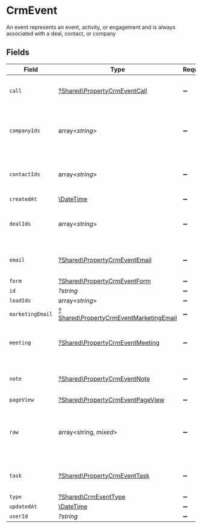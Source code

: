 # CrmEvent

An event represents an event, activity, or engagement and is always associated with a deal, contact, or company


## Fields

| Field                                                                                           | Type                                                                                            | Required                                                                                        | Description                                                                                     |
| ----------------------------------------------------------------------------------------------- | ----------------------------------------------------------------------------------------------- | ----------------------------------------------------------------------------------------------- | ----------------------------------------------------------------------------------------------- |
| `call`                                                                                          | [?Shared\PropertyCrmEventCall](../../Models/Shared/PropertyCrmEventCall.md)                     | :heavy_minus_sign:                                                                              | The call object, when type = call                                                               |
| `companyIds`                                                                                    | array<*string*>                                                                                 | :heavy_minus_sign:                                                                              | An array of company IDs associated with this event                                              |
| `contactIds`                                                                                    | array<*string*>                                                                                 | :heavy_minus_sign:                                                                              | An array of contact IDs associated with this event                                              |
| `createdAt`                                                                                     | [\DateTime](https://www.php.net/manual/en/class.datetime.php)                                   | :heavy_minus_sign:                                                                              | N/A                                                                                             |
| `dealIds`                                                                                       | array<*string*>                                                                                 | :heavy_minus_sign:                                                                              | An array of deal IDs associated with this event                                                 |
| `email`                                                                                         | [?Shared\PropertyCrmEventEmail](../../Models/Shared/PropertyCrmEventEmail.md)                   | :heavy_minus_sign:                                                                              | The email object, when type = email                                                             |
| `form`                                                                                          | [?Shared\PropertyCrmEventForm](../../Models/Shared/PropertyCrmEventForm.md)                     | :heavy_minus_sign:                                                                              | N/A                                                                                             |
| `id`                                                                                            | *?string*                                                                                       | :heavy_minus_sign:                                                                              | N/A                                                                                             |
| `leadIds`                                                                                       | array<*string*>                                                                                 | :heavy_minus_sign:                                                                              | N/A                                                                                             |
| `marketingEmail`                                                                                | [?Shared\PropertyCrmEventMarketingEmail](../../Models/Shared/PropertyCrmEventMarketingEmail.md) | :heavy_minus_sign:                                                                              | N/A                                                                                             |
| `meeting`                                                                                       | [?Shared\PropertyCrmEventMeeting](../../Models/Shared/PropertyCrmEventMeeting.md)               | :heavy_minus_sign:                                                                              | The meeting object, when type = meeting                                                         |
| `note`                                                                                          | [?Shared\PropertyCrmEventNote](../../Models/Shared/PropertyCrmEventNote.md)                     | :heavy_minus_sign:                                                                              | The note object, when type = note                                                               |
| `pageView`                                                                                      | [?Shared\PropertyCrmEventPageView](../../Models/Shared/PropertyCrmEventPageView.md)             | :heavy_minus_sign:                                                                              | N/A                                                                                             |
| `raw`                                                                                           | array<string, *mixed*>                                                                          | :heavy_minus_sign:                                                                              | The raw data returned by the integration for this event.                                        |
| `task`                                                                                          | [?Shared\PropertyCrmEventTask](../../Models/Shared/PropertyCrmEventTask.md)                     | :heavy_minus_sign:                                                                              | The task object, when type = task                                                               |
| `type`                                                                                          | [?Shared\CrmEventType](../../Models/Shared/CrmEventType.md)                                     | :heavy_minus_sign:                                                                              | N/A                                                                                             |
| `updatedAt`                                                                                     | [\DateTime](https://www.php.net/manual/en/class.datetime.php)                                   | :heavy_minus_sign:                                                                              | N/A                                                                                             |
| `userId`                                                                                        | *?string*                                                                                       | :heavy_minus_sign:                                                                              | N/A                                                                                             |